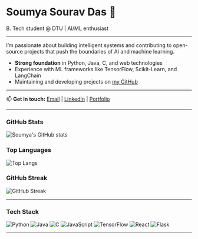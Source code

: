 # Soumya Sourav Das 🚀

B. Tech student @ DTU | AI/ML enthusiast

---

I’m passionate about building intelligent systems and contributing to open-source projects that push the boundaries of AI and machine learning. 
- **Strong foundation** in Python, Java, C, and web technologies  
- Experience with ML frameworks like TensorFlow, Scikit-Learn, and LangChain 
- Maintaining and developing projects on [my GitHub](https://github.com/celestial317)   

---

📫 **Get in touch:** [Email](mailto:soumyasourav0311@gmail.com) | [LinkedIn](https://linkedin.com/in/soumyasouravdas) | [Portfolio](https://soumya-sourav-portfolio.vercel.app/)

---

### GitHub Stats

![Soumya's GitHub stats](https://github-readme-stats.vercel.app/api?username=celestial317&show_icons=true&theme=radical)

### Top Languages

![Top Langs](https://github-readme-stats.vercel.app/api/top-langs/?username=celestial317&layout=compact&theme=radical)

### GitHub Streak

![GitHub Streak](https://github-readme-streak-stats.herokuapp.com/?user=celestial317&theme=radical)

---

### Tech Stack

![Python](https://img.shields.io/badge/-Python-3776AB?style=for-the-badge&logo=python&logoColor=white)   ![Java](https://img.shields.io/badge/-Java-007396?style=for-the-badge&logo=java&logoColor=white)  ![C](https://img.shields.io/badge/-C-00599C?style=for-the-badge&logo=c&logoColor=white)  ![JavaScript](https://img.shields.io/badge/-JavaScript-F7DF1E?style=for-the-badge&logo=javascript&logoColor=black)  ![TensorFlow](https://img.shields.io/badge/-TensorFlow-FF6F00?style=for-the-badge&logo=tensorflow&logoColor=white) ![React](https://img.shields.io/badge/-React-61DAFB?style=for-the-badge&logo=react&logoColor=black) ![Flask](https://img.shields.io/badge/-Flask-000000?style=for-the-badge&logo=flask&logoColor=white)  

---
